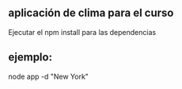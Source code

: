 ## aplicación de clima para el curso

Ejecutar el npm install para las dependencias

## ejemplo:
node app -d "New York"
